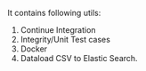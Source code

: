 It contains following utils:

1. Continue Integration
2. Integrity/Unit Test cases
3. Docker
4. Dataload CSV to Elastic Search.

